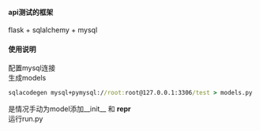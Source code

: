 #### api测试的框架
flask + sqlalchemy + mysql  
#### 使用说明
配置mysql连接  
生成models  
```cmd
sqlacodegen mysql+pymysql://root:root@127.0.0.1:3306/test > models.py
```
是情况手动为model添加__init__ 和 __repr__  
运行run.py  